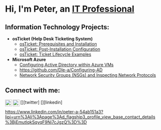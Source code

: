 <h1>Hi, I'm Peter, an <a href="https://https://github.com/Dle-a">IT Professional</a></h1>

<h2> Information Technology Projects:</h2>

- <b>osTicket (Help Desk Ticketing System)</b>
  - [osTicket: Prerequisites and Installation](https://github.com/Dle-a/osticket-prereqs)
  - [osTicket: Post-Installation Configuration](https://github.com/Dle-a/Postinstallation-configuration)
  - [osTicket: Ticket Lifecycle Examples](https://github.com/Dle-a/Ticket-lifecycle-examples-)
- <b>Microsoft Azure</b>
  - [Configuring Active Directory within Azure VMs](https://github.com/Dle-a/Configuring-on-premises-active-directory-within-azure-VMs)
  - https://github.com/Dle-a/Configuring-AD
  - [Network Security Groups (NSGs) and Inspecting Network Protocols](https://github.com/Dle-a/Network-sercurity-groups-NSGs-and-inspecting-network-protocols)

<h2>Connect with me:</h2>

[<img align="left" alt="Josh | Twitter" width="22px" src="https://cdn.jsdelivr.net/npm/simple-icons@v3/icons/twitter.svg" />][twitter]
[<img align="left" alt="Josh | LinkedIn" width="22px" src="https://cdn.jsdelivr.net/npm/simple-icons@v3/icons/linkedin.svg" />][linkedin]

https://www.linkedin.com/in/peter-a-54ab151a3?lipi=urn%3Ali%3Apage%3Ad_flagship3_profile_view_base_contact_details%3BjEmutlqkSqyqF9Nj7cJgzQ%3D%3D
